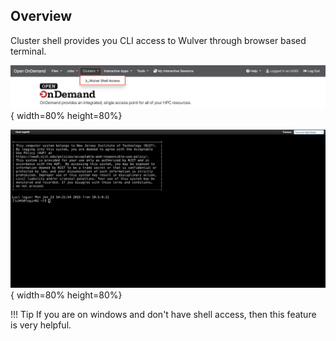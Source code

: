 ## Overview

Cluster shell provides you CLI access to Wulver through browser based terminal. 


![wulver-shell-access-1.png](../assets/ondemand/cluster_shell/wulver-shell-access-1.png){ width=80% height=80%}


![wulver-shell-access-2.png](../assets/ondemand/cluster_shell/wulver-shell-access-2.png){ width=80% height=80%}



!!! Tip
    If you are on windows and don't have shell access, then this feature is very helpful.
